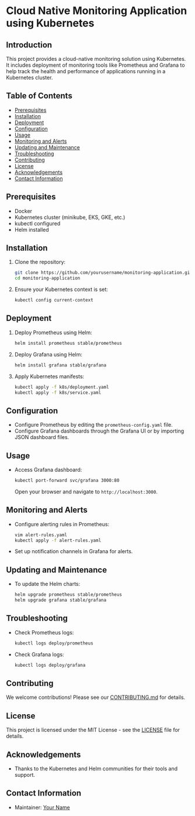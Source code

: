 # Cloud Native Monitoring Application using Kubernetes

## Introduction
This project provides a cloud-native monitoring solution using Kubernetes. It includes deployment of monitoring tools like Prometheus and Grafana to help track the health and performance of applications running in a Kubernetes cluster.

## Table of Contents
- [Prerequisites](#prerequisites)
- [Installation](#installation)
- [Deployment](#deployment)
- [Configuration](#configuration)
- [Usage](#usage)
- [Monitoring and Alerts](#monitoring-and-alerts)
- [Updating and Maintenance](#updating-and-maintenance)
- [Troubleshooting](#troubleshooting)
- [Contributing](#contributing)
- [License](#license)
- [Acknowledgements](#acknowledgements)
- [Contact Information](#contact-information)

## Prerequisites
- Docker
- Kubernetes cluster (minikube, EKS, GKE, etc.)
- kubectl configured
- Helm installed

## Installation
1. Clone the repository:
    ```sh
    git clone https://github.com/yourusername/monitoring-application.git
    cd monitoring-application
    ```
2. Ensure your Kubernetes context is set:
    ```sh
    kubectl config current-context
    ```

## Deployment
1. Deploy Prometheus using Helm:
    ```sh
    helm install prometheus stable/prometheus
    ```
2. Deploy Grafana using Helm:
    ```sh
    helm install grafana stable/grafana
    ```
3. Apply Kubernetes manifests:
    ```sh
    kubectl apply -f k8s/deployment.yaml
    kubectl apply -f k8s/service.yaml
    ```

## Configuration
- Configure Prometheus by editing the `prometheus-config.yaml` file.
- Configure Grafana dashboards through the Grafana UI or by importing JSON dashboard files.

## Usage
- Access Grafana dashboard:
    ```sh
    kubectl port-forward svc/grafana 3000:80
    ```
    Open your browser and navigate to `http://localhost:3000`.

## Monitoring and Alerts
- Configure alerting rules in Prometheus:
    ```sh
    vim alert-rules.yaml
    kubectl apply -f alert-rules.yaml
    ```
- Set up notification channels in Grafana for alerts.

## Updating and Maintenance
- To update the Helm charts:
    ```sh
    helm upgrade prometheus stable/prometheus
    helm upgrade grafana stable/grafana
    ```

## Troubleshooting
- Check Prometheus logs:
    ```sh
    kubectl logs deploy/prometheus
    ```
- Check Grafana logs:
    ```sh
    kubectl logs deploy/grafana
    ```

## Contributing
We welcome contributions! Please see our [CONTRIBUTING.md](CONTRIBUTING.md) for details.

## License
This project is licensed under the MIT License - see the [LICENSE](LICENSE) file for details.

## Acknowledgements
- Thanks to the Kubernetes and Helm communities for their tools and support.

## Contact Information
- Maintainer: [Your Name](mailto:your.email@example.com)
